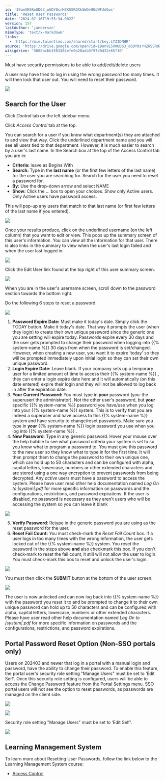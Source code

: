 ```yaml
---
id: '19unVE5RmUD63_o6DY0srHZKSSROXk5WQe9OqWFJdGws'
title: 'Reset User Passwords'
date: '2024-07-16T19:55:34.082Z'
version: 157
lastAuthor: 'janderson'
mimeType: 'text/x-markdown'
links:
  - 'https://mie.talentlms.com/shared/start/key:LTZIDNHR'
source: 'https://drive.google.com/open?id=19unVE5RmUD63_o6DY0srHZKSSROXk5WQe9OqWFJdGws'
wikigdrive: '0008bcbb1563384efe0a28ada6f97e9432e65f10'
---
```

Must have security permissions to be able to add/edit/delete users

A user may have tried to log in using the wrong password too many times. It will then lock that user out. You will need to reset their password.

![](../reset-user-passwords.assets/d10fea4e44e3088b945498c0fb84cf85.png)

## Search for the User

Click *Control* tab on the left sidebar menu.

Click *Access Control* tab at the top.

You can search for a user if you know what department(s) they are attached to and view that way. Click the underlined department name and you will see all users tied to that department. However, it is much easier to search by a user's last name. In the Search box at the top of the Access Control tab you are in:

* <strong>Criteria:</strong> leave as Begins With
* <strong>Search:</strong> Type in the <strong>last name</strong> (or the first few letters of the last name) for the user you are searching for. Search for the user you need to reset a password for.
* <strong>By:</strong> Use the drop-down arrow and select NAME
* <strong>Show:</strong> Click the … box to open your choices. Show only Active users. Only Active users have password access.

This will pop-up any users that match to that last name (or first few letters of the last name if you entered).

![](../reset-user-passwords.assets/41da3840f4e2f467da7b854445021460.png)

Once your results produce, click on the underlined username (on the left column) that you want to edit or view. This pops up the summary screen of this user's information. You can view all the information for that user. There is also links in the summary to view when the user's last login failed and when the user last logged in.

![](../reset-user-passwords.assets/dd116686fc18841f167805c2ef0c1aea.png)

Click the Edit User link found at the top right of this user summary screen.

![](../reset-user-passwords.assets/e120c74e6420b79b91549055e42beb9d.png)

When you are in the user's username screen, scroll down to the password section towards the bottom right.

Do the following 6 steps to reset a password:

![](../reset-user-passwords.assets/5fa6387401647e40f139b6a3dfaf5caf.png)

1. <strong>Password Expire Date:</strong> Must make it today's date. Simply click the TODAY button. Make it today's date. That way it prompts the user (when they login) to create their own unique password since the generic one you are setting will expire today. Passwords expire every 30 days and the user gets prompted to change their password when logging into {{% system-name %}} 30 days from when the password is set/changed. However, when creating a new user, you want it to expire ‘today' so they will be prompted immediately upon initial login so they can set their own unique password.
2. <strong>Login Expire Date:</strong> Leave blank. If your company sets up a temporary user for a limited amount of time to access their {{% system-name %}} , they can enter a login expire date here and it will automatically (on this date entered) expire their login and they will not be allowed to log back in after the expiration date.
3. <strong>Your Current Password:</strong> You must type in <strong>your</strong> password (you–the superuser/ the administrator). Not the other user's password, but <strong>your</strong> specific {{% system-name %}} password you have/use when you log into your {{% system-name %}} system. This is to verify that you are indeed a superuser and have access to this {{% system-name %}} system and have security to change/reset passwords. Make sure you type in <strong>your</strong> {{% system-name %}} login password you use when you log into {{% system-name %}} .
4. <strong>New Password</strong>: Type in any generic password. Hover your mouse over the help bubble to see what password criteria your system is set to so you know what to program a password to. You must give this password to the new user so they know what to type in for the first time. It will then prompt them to change the password to their own unique one, which can hold up to 50 characters and can be configured with alpha, capital letters, lowercase, numbers or other extended characters and are stored using a one way encryption to prevent passwords from being decrypted. Any <em>active</em> users must have a password to access the system. Please have user read other help documentation named <em>Log On to |system|.pdf</em> for more specific information on passwords and the configurations, restrictions, and password expirations. If the user is disabled, no password is necessary as they aren't users who will be accessing the system so you can leave it blank

![](../reset-user-passwords.assets/c87a0a726234d718dc3fc3dbb20d6a63.png)

5. <strong>Verify Password</strong>: Retype in the generic password you are using as the reset password for the user.
6. <strong>Reset Fail Count:</strong> You must check-mark the <em>Reset Fail Count</em> box. If a user logs in too many times with the wrong information, the user gets locked out of the {{% system-name %}} system. You reset the password in the steps above <strong>and</strong> also checkmark this box. If you don't check-mark to reset the fail count, it still will not allow the user to login. You must check-mark this box to reset and unlock the user's login.

![](../reset-user-passwords.assets/c3481f041194c9c60e168704231899c5.png)

You must then click the **SUBMIT** button at the bottom of the user screen.

![](../reset-user-passwords.assets/4c1c0e22022fdb7307ece84d1117efc7.png)

The user is now unlocked and can now log back into {{% system-name %}} with the password you reset it to and be prompted to change it to their own unique password can hold up to 50 characters and can be configured with alpha, capital letters, lowercase, numbers or other extended characters. Please have user read other help documentation named *Log On to |system|.pdf* for more specific information on passwords and the configurations, restrictions, and password expirations.

## Portal Password Reset Option (Non-SSO portals only)

Users on 202403 and newer that log in a portal with a manual login and password, have the ability to change their password. To enable this feature, the portal user's security role setting "Manage Users" must be set to ‘Edit Self'. Once this security role setting is configured, users will be able to access the Change Password feature from the Portal Settings menu. SSO portal users will not see the option to reset passwords, as passwords are managed on the client side.

![](../reset-user-passwords.assets/66d68629efe1032af56c93940121602d.png)

![](../reset-user-passwords.assets/2bef8b0b45427c9a0eb4344afc97d7c6.png)

Security role setting "Manage Users" must be set to ‘Edit Self'.

![](../reset-user-passwords.assets/3ec990ae063884d89c07d3e583d2fe97.png)

## Learning Management System

To learn more about Resetting User Passwords, follow the link below to the Learning Management System course:

* [Access Control](https://mie.talentlms.com/shared/start/key:LTZIDNHR)
